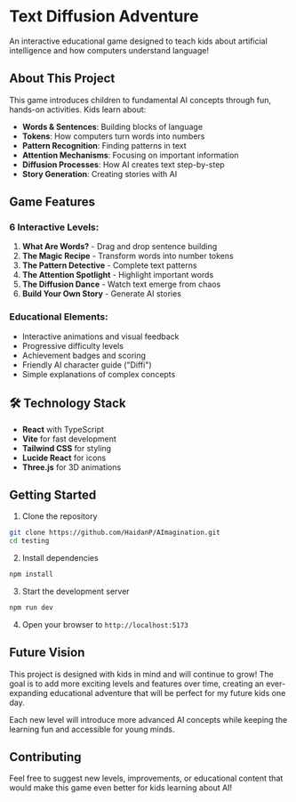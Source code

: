 #  Text Diffusion Adventure

An interactive educational game designed to teach kids about artificial intelligence and how computers understand language!

##  About This Project

This game introduces children to fundamental AI concepts through fun, hands-on activities. Kids learn about:

- **Words & Sentences**: Building blocks of language
- **Tokens**: How computers turn words into numbers
- **Pattern Recognition**: Finding patterns in text
- **Attention Mechanisms**: Focusing on important information
- **Diffusion Processes**: How AI creates text step-by-step
- **Story Generation**: Creating stories with AI

##  Game Features

### 6 Interactive Levels:
1. **What Are Words?** - Drag and drop sentence building
2. **The Magic Recipe** - Transform words into number tokens
3. **The Pattern Detective** - Complete text patterns
4. **The Attention Spotlight** - Highlight important words
5. **The Diffusion Dance** - Watch text emerge from chaos
6. **Build Your Own Story** - Generate AI stories

### Educational Elements:
-  Interactive animations and visual feedback
-  Progressive difficulty levels
-  Achievement badges and scoring
-  Friendly AI character guide ("Diffi")
-  Simple explanations of complex concepts

## 🛠️ Technology Stack

- **React** with TypeScript
- **Vite** for fast development
- **Tailwind CSS** for styling
- **Lucide React** for icons
- **Three.js** for 3D animations

##  Getting Started

1. Clone the repository
```bash
git clone https://github.com/HaidanP/AImagination.git
cd testing
```

2. Install dependencies
```bash
npm install
```

3. Start the development server
```bash
npm run dev
```

4. Open your browser to `http://localhost:5173`

##  Future Vision

This project is designed with kids in mind and will continue to grow! The goal is to add more exciting levels and features over time, creating an ever-expanding educational adventure that will be perfect for my future kids one day. 

Each new level will introduce more advanced AI concepts while keeping the learning fun and accessible for young minds.

##  Contributing

Feel free to suggest new levels, improvements, or educational content that would make this game even better for kids learning about AI!
